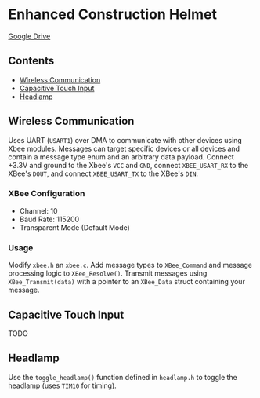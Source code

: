 # Enhanced Construction Helmet

[Google Drive](https://drive.google.com/drive/folders/10Tn_0vgJD5vS_DCNFxtLP7ykrcBd-zxB?usp=share_link)

## Contents

- [Wireless Communication](#wireless-communication)
- [Capacitive Touch Input](#capacitive-touch-input)
- [Headlamp](#headlamp)

## Wireless Communication

Uses UART (`USART1`) over DMA to communicate with other devices using Xbee modules. Messages can target specific devices or all devices and contain a message type enum and an arbitrary data payload. Connect +3.3V and ground to the Xbee's `VCC` and `GND`, connect `XBEE_USART_RX` to the XBee's `DOUT`, and connect `XBEE_USART_TX` to the XBee's `DIN`.

### XBee Configuration

- Channel: 10
- Baud Rate: 115200
- Transparent Mode (Default Mode)

### Usage

Modify `xbee.h` an `xbee.c`. Add message types to `XBee_Command` and message processing logic to `XBee_Resolve()`. Transmit messages using `XBee_Transmit(data)` with a pointer to an `XBee_Data` struct containing your message.

## Capacitive Touch Input

TODO

## Headlamp

Use the `toggle_headlamp()` function defined in `headlamp.h` to toggle the headlamp (uses `TIM10` for timing).